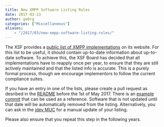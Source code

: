 ```yaml
---
title: New XMPP Software Listing Rules
date: 2017-03-23
author: ge0rg
categories: ["Miscellaneous"]
aliases:
    - "/2017/03/new-xmpp-software-listing-rules/"
---
```


The XSF provides a [public list of XMPP implementations][0] on its
website. For this list to be useful, it should contain up-to-date
information about up-to-date software.
To achieve this, the XSF Board has decided that all implementations have
to reapply once per year, to ensure that they are still actively
maintained and that the listed info is accurate. This is a purely formal
process, though we encourage implementors to follow the current compliance
suites.

If you have an entry in one of the lists, please create a pull request
as desribed in the [README][1] before the 1st of May 2017. There is an
[example commit][2] that can be used as a reference. Software that is not updated until
that date will be automatically removed from the listing. Alternatively, you
can ask in the [jdev MUC][3] for a manual update of your listing.

Please also ensure that you repeat this step in the following years.

[0]:https://xmpp.org/software
[1]:https://github.com/xsf/xmpp.org/blob/master/data/README.rst
[2]:https://github.com/xsf/xmpp.org/commit/8724430ff702bab98865ef2338cd392c277a71ee
[3]:xmpp:jdev@conference.jabber.org?join
